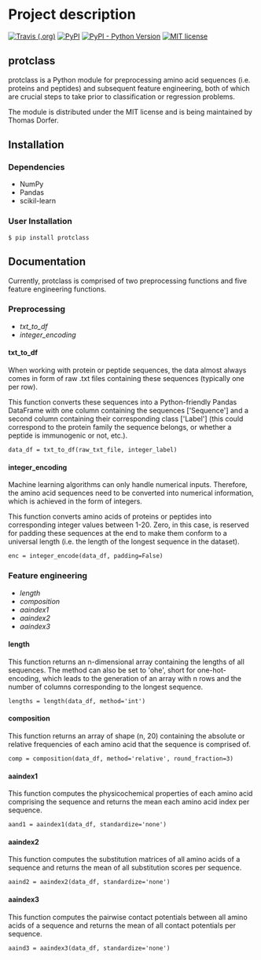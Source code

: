 # Project description

[![Travis (.org)](https://img.shields.io/travis/tadorfer/ProtClass)](https://travis-ci.org/tadorfer/ProtClass)
[![PyPI](https://img.shields.io/pypi/v/ProtClass)](https://pypi.org/project/protclass/)
[![PyPI - Python Version](https://img.shields.io/pypi/pyversions/ProtClass)](https://img.shields.io/pypi/pyversions/ProtClass)
[![MIT license](https://img.shields.io/badge/License-MIT-blue.svg)](https://lbesson.mit-license.org/)

## protclass

protclass is a Python module for preprocessing amino acid sequences (i.e. 
proteins and peptides) and subsequent feature engineering, both of which are
crucial steps to take prior to classification or regression problems.

The module is distributed under the MIT license and is being maintained by
Thomas Dorfer.

## Installation

### Dependencies

- NumPy 
- Pandas 
- scikil-learn

### User Installation

```
$ pip install protclass
```

## Documentation

Currently, protclass is comprised of two preprocessing functions and five 
feature engineering functions.

### Preprocessing

- <i>txt_to_df</i>
- <i>integer_encoding</i>

#### txt_to_df

When working with protein or peptide sequences, the data almost always comes in
form of raw .txt files containing these sequences (typically one per row). 

This function converts these sequences into a Python-friendly Pandas DataFrame
with one column containing the sequences ['Sequence'] and a second column 
containing their corresponding class ['Label'] (this could correspond to the
protein family the sequence belongs, or whether a peptide is immunogenic or
not, etc.).

```
data_df = txt_to_df(raw_txt_file, integer_label)
```

#### integer_encoding

Machine learning algorithms can only handle numerical inputs. Therefore, the 
amino acid sequences need to be converted into numerical information, which is
achieved in the form of integers. 

This function converts amino acids of proteins or peptides into corresponding
integer values between 1-20. Zero, in this case, is reserved for padding these
sequences at the end to make them conform to a universal length (i.e. the 
length of the longest sequence in the dataset).

```
enc = integer_encode(data_df, padding=False)
```

### Feature engineering

- <i>length</i>
- <i>composition</i>
- <i>aaindex1</i>
- <i>aaindex2</i>
- <i>aaindex3</i>

#### length

This function returns an n-dimensional array containing the lengths of all
sequences. The method can also be set to 'ohe', short for one-hot-encoding,
which leads to the generation of an array with n rows and the number of columns
corresponding to the longest sequence.

```
lengths = length(data_df, method='int')
```

#### composition

This function returns an array of shape (n, 20) containing the absolute or
relative frequencies of each amino acid that the sequence is comprised of.

```
comp = composition(data_df, method='relative', round_fraction=3)
```

#### aaindex1

This function computes the physicochemical properties of each amino acid 
comprising the sequence and returns the mean each amino acid index per
sequence.

```
aand1 = aaindex1(data_df, standardize='none')
```

#### aaindex2

This function computes the substitution matrices of all amino acids of a 
sequence and returns the mean of all substitution scores per sequence.

```
aaind2 = aaindex2(data_df, standardize='none')
```

#### aaindex3

This function computes the pairwise contact potentials between all amino acids
of a sequence and returns the mean of all contact potentials per sequence.

``` 
aaind3 = aaindex3(data_df, standardize='none')
```